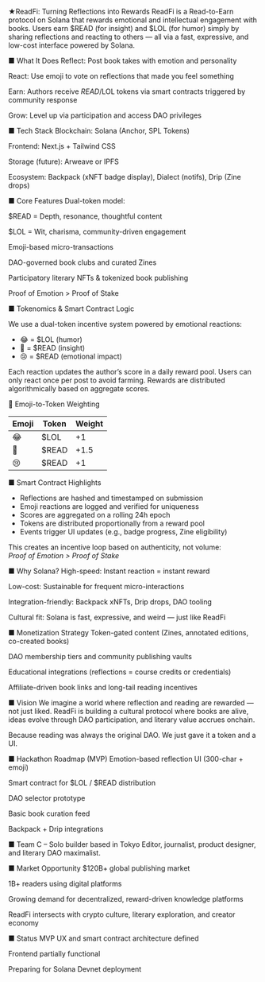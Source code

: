 ★ReadFi: Turning Reflections into Rewards
ReadFi is a Read-to-Earn protocol on Solana that rewards emotional and intellectual engagement with books.
Users earn $READ (for insight) and $LOL (for humor) simply by sharing reflections and reacting to others — all via a fast, expressive, and low-cost interface powered by Solana.

■ What It Does
Reflect: Post book takes with emotion and personality

React: Use emoji to vote on reflections that made you feel something

Earn: Authors receive $READ/$LOL tokens via smart contracts triggered by community response

Grow: Level up via participation and access DAO privileges

■ Tech Stack
Blockchain: Solana (Anchor, SPL Tokens)

Frontend: Next.js + Tailwind CSS

Storage (future): Arweave or IPFS

Ecosystem: Backpack (xNFT badge display), Dialect (notifs), Drip (Zine drops)

■ Core Features
Dual-token model:

$READ = Depth, resonance, thoughtful content

$LOL = Wit, charisma, community-driven engagement

Emoji-based micro-transactions

DAO-governed book clubs and curated Zines

Participatory literary NFTs & tokenized book publishing

Proof of Emotion > Proof of Stake

■ Tokenomics & Smart Contract Logic

We use a dual-token incentive system powered by emotional reactions:

- 😂 = $LOL (humor)
- 🧠 = $READ (insight)
- 😢 = $READ (emotional impact)

Each reaction updates the author’s score in a daily reward pool. Users can only react once per post to avoid farming. Rewards are distributed algorithmically based on aggregate scores.

🧠 Emoji-to-Token Weighting

| Emoji | Token | Weight |
|-------|--------|--------|
| 😂     | $LOL   | +1     |
| 🧠     | $READ  | +1.5   |
| 😢     | $READ  | +1     |

■ Smart Contract Highlights

- Reflections are hashed and timestamped on submission
- Emoji reactions are logged and verified for uniqueness
- Scores are aggregated on a rolling 24h epoch
- Tokens are distributed proportionally from a reward pool
- Events trigger UI updates (e.g., badge progress, Zine eligibility)

This creates an incentive loop based on authenticity, not volume:  
*Proof of Emotion > Proof of Stake*

■ Why Solana?
High-speed: Instant reaction = instant reward

Low-cost: Sustainable for frequent micro-interactions

Integration-friendly: Backpack xNFTs, Drip drops, DAO tooling

Cultural fit: Solana is fast, expressive, and weird — just like ReadFi

■ Monetization Strategy
Token-gated content (Zines, annotated editions, co-created books)

DAO membership tiers and community publishing vaults

Educational integrations (reflections = course credits or credentials)

Affiliate-driven book links and long-tail reading incentives

■ Vision
We imagine a world where reflection and reading are rewarded — not just liked.
ReadFi is building a cultural protocol where books are alive, ideas evolve through DAO participation, and literary value accrues onchain.

Because reading was always the original DAO. We just gave it a token and a UI.

■ Hackathon Roadmap (MVP)
 Emotion-based reflection UI (300-char + emoji)

 Smart contract for $LOL / $READ distribution

 DAO selector prototype

 Basic book curation feed

 Backpack + Drip integrations

■ Team
C – Solo builder based in Tokyo
Editor, journalist, product designer, and literary DAO maximalist.

■ Market Opportunity
$120B+ global publishing market

1B+ readers using digital platforms

Growing demand for decentralized, reward-driven knowledge platforms

ReadFi intersects with crypto culture, literary exploration, and creator economy

■ Status
MVP UX and smart contract architecture defined

Frontend partially functional

Preparing for Solana Devnet deployment
